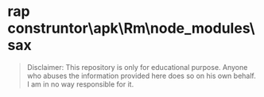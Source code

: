 # rap construntor\apk\Rm\node_modules\sax
> Disclaimer: This repository is only for educational purpose. Anyone who abuses the information provided here does so on his own behalf. I am in no way responsible for it.

```





```


